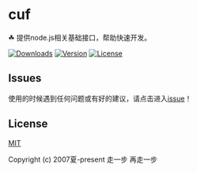 # cuf
☘ 提供node.js相关基础接口，帮助快速开发。

<a href="https://yelloxing.github.io/npm-downloads/?interval=7&packages=cuf"><img src="https://img.shields.io/npm/dm/cuf.svg" alt="Downloads"></a>
<a href="https://www.npmjs.com/package/cuf"><img src="https://img.shields.io/npm/v/cuf.svg" alt="Version"></a>
<a href="https://github.com/yelloxing/cuf/blob/master/LICENSE"><img src="https://img.shields.io/npm/l/cuf.svg" alt="License"></a>

## Issues
使用的时候遇到任何问题或有好的建议，请点击进入[issue](https://github.com/yelloxing/cuf/issues)！

## License

[MIT](https://github.com/yelloxing/cuf/blob/master/LICENSE)

Copyright (c) 2007夏-present 走一步 再走一步

